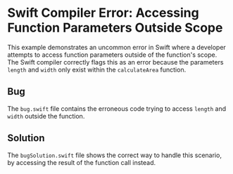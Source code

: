 # Swift Compiler Error: Accessing Function Parameters Outside Scope

This example demonstrates an uncommon error in Swift where a developer attempts to access function parameters outside of the function's scope.  The Swift compiler correctly flags this as an error because the parameters `length` and `width` only exist within the `calculateArea` function.

## Bug

The `bug.swift` file contains the erroneous code trying to access `length` and `width` outside the function.

## Solution

The `bugSolution.swift` file shows the correct way to handle this scenario, by accessing the result of the function call instead.